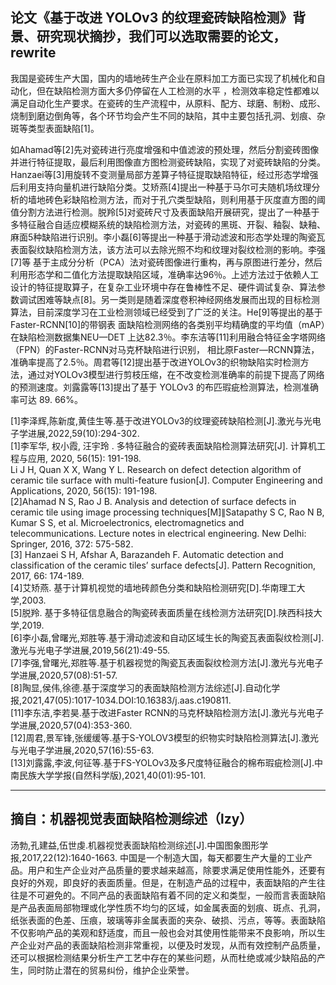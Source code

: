 ## 论文《基于改进 YOLOv3 的纹理瓷砖缺陷检测》背景、研究现状摘抄，我们可以选取需要的论文，rewrite
我国是瓷砖生产大国，国内的墙地砖生产企业在原料加工方面已实现了机械化和自动化，但在缺陷检测方面大多仍停留在人工检测的水平 ，检测效率稳定性都难以满足自动化生产要求。在瓷砖的生产流程中，从原料、配方、球磨、制粉、成形、烧制到磨边倒角等，各个环节均会产生不同的缺陷，其中主要包括孔洞、划痕、杂斑等类型表面缺陷[1]。   
   
如Ahamad等[2]先对瓷砖进行亮度增强和中值滤波的预处理，然后分割瓷砖图像并进行特征提取，最后利用图像直方图检测瓷砖缺陷，实现了对瓷砖缺陷的分类。Hanzaei等[3]用旋转不变测量局部方差算子特征提取缺陷特征，经过形态学增强后利用支持向量机进行缺陷分类。艾矫燕[4]提出一种基于马尔可夫随机场纹理分析的墙地砖色彩缺陷检测方法，而对于孔穴类型缺陷，则利用基于灰度直方图的阈值分割方法进行检测。脱羚[5]对瓷砖尺寸及表面缺陷开展研究，提出了一种基于多特征融合自适应模糊系统的缺陷检测方法，对瓷砖的黑斑、开裂、釉裂、缺釉、麻面5种缺陷进行识别。李小磊[6]等提出一种基于滑动滤波和形态学处理的陶瓷瓦表面裂纹缺陷检测方法，该方法可以去除光照不均和纹理对裂纹检测的影响。李强[7]等 基于主成分分析（PCA）法对瓷砖图像进行重构，再与原图进行差分，然后利用形态学和二值化方法提取缺陷区域，准确率达96％。上述方法过于依赖人工设计的特征提取算子，在复杂工业环境中存在鲁棒性不足、硬件调试复杂、算法参数调试困难等缺点[8]。另一类则是随着深度卷积神经网络发展而出现的目标检测算法，目前深度学习在工业检测领域已经受到了广泛的关注。He[9]等提出的基于Faster-RCNN[10]的带钢表 面缺陷检测网络的各类别平均精确度的平均值（mAP）在缺陷检测数据集NEU—DET 上达82.3％。李东洁等[11]利用融合特征金字塔网络（FPN）的Faster-RCNN对马克杯缺陷进行识别， 相比原Faster—RCNN算法，准确率提高了2.5％。周君等[12]提出基于改进YOLOv3的织物缺陷实时检测方法，通过对YOLOv3模型进行剪枝压缩，在不改变检测准确率的前提下提高了网络的预测速度。刘露露等[13]提出了基于 YOLOv3 的布匹瑕疵检测算法，检测准确率可达 89. 66%。   

[1]李泽辉,陈新度,黄佳生等.基于改进YOLOv3的纹理瓷砖缺陷检测[J].激光与光电子学进展,2022,59(10):294-302.   
[1]李军华, 权小霞, 汪宇玲 . 多特征融合的瓷砖表面缺陷检测算法研究[J]. 计算机工程与应用, 2020, 56(15): 191-198.   
Li J H, Quan X X, Wang Y L. Research on defect detection algorithm of ceramic tile surface with multi-feature fusion[J]. Computer Engineering and Applications, 2020, 56(15): 191-198.   
[2]Ahamad N S, Rao J B. Analysis and detection of surface defects in ceramic tile using image processing techniques[M]∥Satapathy S C, Rao N B, Kumar S S, et al. Microelectronics, electromagnetics and telecommunications. Lecture notes in electrical engineering. New Delhi: Springer, 2016, 372: 575-582.   
[3] Hanzaei S H, Afshar A, Barazandeh F. Automatic detection and classification of the ceramic tiles’ surface defects[J]. Pattern Recognition, 2017, 66: 174-189.   
[4]艾矫燕. 基于计算机视觉的墙地砖颜色分类和缺陷检测研究[D].华南理工大学,2003.   
[5]脱羚. 基于多特征信息融合的陶瓷砖表面质量在线检测方法研究[D].陕西科技大学,2019.   
[6]李小磊,曾曙光,郑胜等.基于滑动滤波和自动区域生长的陶瓷瓦表面裂纹检测[J].激光与光电子学进展,2019,56(21):49-55.   
[7]李强,曾曙光,郑胜等.基于机器视觉的陶瓷瓦表面裂纹检测方法[J].激光与光电子学进展,2020,57(08):51-57.   
[8]陶显,侯伟,徐德.基于深度学习的表面缺陷检测方法综述[J].自动化学报,2021,47(05):1017-1034.DOI:10.16383/j.aas.c190811.   
[11]李东洁,李若昊.基于改进Faster RCNN的马克杯缺陷检测方法[J].激光与光电子学进展,2020,57(04):353-360.   
[12]周君,景军锋,张缓缓等.基于S-YOLOV3模型的织物实时缺陷检测算法[J].激光与光电子学进展,2020,57(16):55-63.   
[13]刘露露,李波,何征等.基于FS-YOLOv3及多尺度特征融合的棉布瑕疵检测[J].中南民族大学学报(自然科学版),2021,40(01):95-101.   
***
## 摘自：机器视觉表面缺陷检测综述（lzy）
汤勃,孔建益,伍世虔.机器视觉表面缺陷检测综述[J].中国图象图形学报,2017,22(12):1640-1663. 中国是一个制造大国，每天都要生产大量的工业产品。用户和生产企业对产品质量的要求越来越高，除要求满足使用性能外，还要有良好的外观，即良好的表面质量。但是，在制造产品的过程中，表面缺陷的产生往往是不可避免的。不同产品的表面缺陷有着不同的定义和类型，一般而言表面缺陷是产品表面局部物理或化学性质不均匀的区域，如金属表面的划痕、斑点、孔洞，纸张表面的色差、压痕，玻璃等非金属表面的夹杂、破损、污点，等等。表面缺陷不仅影响产品的美观和舒适度，而且一般也会对其使用性能带来不良影响，所以生产企业对产品的表面缺陷检测非常重视，以便及时发现，从而有效控制产品质量，还可以根据检测结果分析生产工艺中存在的某些问题，从而杜绝或减少缺陷品的产生，同时防止潜在的贸易纠份，维护企业荣誉。

